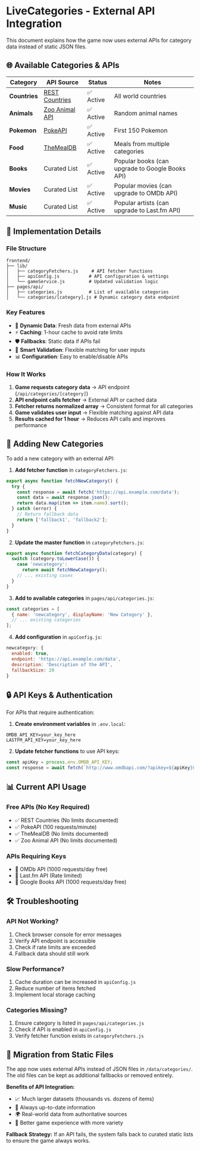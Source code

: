 # LiveCategories - External API Integration

This document explains how the game now uses external APIs for category data instead of static JSON files.

## 🌐 **Available Categories & APIs**

| Category | API Source | Status | Notes |
|----------|------------|--------|-------|
| **Countries** | [REST Countries](https://restcountries.com/) | ✅ Active | All world countries |
| **Animals** | [Zoo Animal API](https://zoo-animal-api.herokuapp.com/) | ✅ Active | Random animal names |
| **Pokemon** | [PokeAPI](https://pokeapi.co/) | ✅ Active | First 150 Pokemon |
| **Food** | [TheMealDB](https://www.themealdb.com/api.php) | ✅ Active | Meals from multiple categories |
| **Books** | Curated List | ✅ Active | Popular books (can upgrade to Google Books API) |
| **Movies** | Curated List | ✅ Active | Popular movies (can upgrade to OMDb API) |
| **Music** | Curated List | ✅ Active | Popular artists (can upgrade to Last.fm API) |

## 🔧 **Implementation Details**

### **File Structure**
```
frontend/
├── lib/
│   ├── categoryFetchers.js     # API fetcher functions
│   ├── apiConfig.js           # API configuration & settings
│   └── gameService.js         # Updated validation logic
├── pages/api/
│   ├── categories.js          # List of available categories
│   └── categories/[category].js # Dynamic category data endpoint
```

### **Key Features**
- 🚀 **Dynamic Data**: Fresh data from external APIs
- ⚡ **Caching**: 1-hour cache to avoid rate limits
- 🛡️ **Fallbacks**: Static data if APIs fail
- 🎯 **Smart Validation**: Flexible matching for user inputs
- 📊 **Configuration**: Easy to enable/disable APIs

### **How It Works**

1. **Game requests category data** → API endpoint (`/api/categories/[category]`)
2. **API endpoint calls fetcher** → External API or cached data
3. **Fetcher returns normalized array** → Consistent format for all categories
4. **Game validates user input** → Flexible matching against API data
5. **Results cached for 1 hour** → Reduces API calls and improves performance

## 🚀 **Adding New Categories**

To add a new category with an external API:

1. **Add fetcher function** in `categoryFetchers.js`:
```javascript
export async function fetchNewCategory() {
  try {
    const response = await fetch('https://api.example.com/data');
    const data = await response.json();
    return data.map(item => item.name).sort();
  } catch (error) {
    // Return fallback data
    return ['fallback1', 'fallback2'];
  }
}
```

2. **Update the master function** in `categoryFetchers.js`:
```javascript
export async function fetchCategoryData(category) {
  switch (category.toLowerCase()) {
    case 'newcategory':
      return await fetchNewCategory();
    // ... existing cases
  }
}
```

3. **Add to available categories** in `pages/api/categories.js`:
```javascript
const categories = [
  { name: 'newcategory', displayName: 'New Category' },
  // ... existing categories
];
```

4. **Add configuration** in `apiConfig.js`:
```javascript
newcategory: {
  enabled: true,
  endpoint: 'https://api.example.com/data',
  description: 'Description of the API',
  fallbackSize: 20
}
```

## 🔒 **API Keys & Authentication**

For APIs that require authentication:

1. **Create environment variables** in `.env.local`:
```
OMDB_API_KEY=your_key_here
LASTFM_API_KEY=your_key_here
```

2. **Update fetcher functions** to use API keys:
```javascript
const apiKey = process.env.OMDB_API_KEY;
const response = await fetch(`http://www.omdbapi.com/?apikey=${apiKey}&s=movie`);
```

## 📊 **Current API Usage**

### **Free APIs (No Key Required)**
- ✅ REST Countries (No limits documented)
- ✅ PokeAPI (100 requests/minute)
- ✅ TheMealDB (No limits documented) 
- ✅ Zoo Animal API (No limits documented)

### **APIs Requiring Keys**
- 🔑 OMDb API (1000 requests/day free)
- 🔑 Last.fm API (Rate limited)
- 🔑 Google Books API (1000 requests/day free)

## 🛠️ **Troubleshooting**

### **API Not Working?**
1. Check browser console for error messages
2. Verify API endpoint is accessible
3. Check if rate limits are exceeded
4. Fallback data should still work

### **Slow Performance?**
1. Cache duration can be increased in `apiConfig.js`
2. Reduce number of items fetched
3. Implement local storage caching

### **Categories Missing?**
1. Ensure category is listed in `pages/api/categories.js`
2. Check if API is enabled in `apiConfig.js`
3. Verify fetcher function exists in `categoryFetchers.js`

## 🔄 **Migration from Static Files**

The app now uses external APIs instead of JSON files in `/data/categories/`. The old files can be kept as additional fallbacks or removed entirely.

**Benefits of API Integration:**
- 📈 Much larger datasets (thousands vs. dozens of items)
- 🔄 Always up-to-date information
- 🌍 Real-world data from authoritative sources
- 🎯 Better game experience with more variety

**Fallback Strategy:**
If an API fails, the system falls back to curated static lists to ensure the game always works.